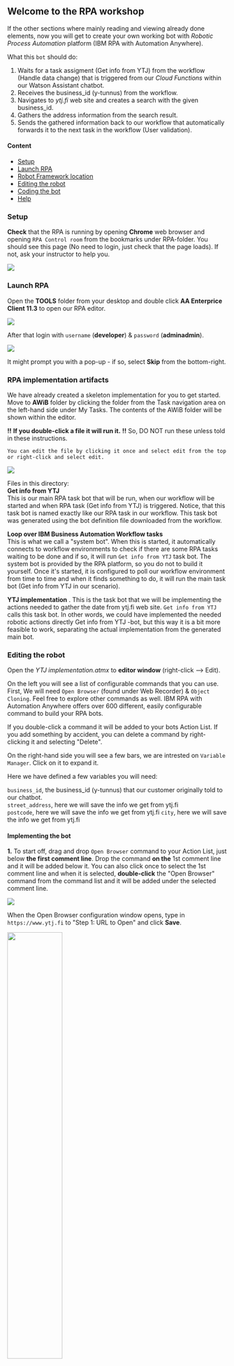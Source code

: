 ## Welcome to the RPA workshop
If the other sections where mainly reading and viewing already done elements, now you will get to create your own working bot with _Robotic Process Automation_ platform (IBM RPA with Automation Anywhere).  

What this ``bot`` should do:
1. Waits for a task assigment (Get info from YTJ) from the workflow (Handle data change) that is triggered from our _Cloud Functions_ within our Watson Assistant chatbot.
2. Receives the business_id (y-tunnus) from the workflow.
3. Navigates to _ytj.fi_ web site and creates a search with the given business_id.
4. Gathers the address information from the search result.
5. Sends the gathered information back to our workflow that automatically forwards it to the next task in the workflow (User validation).

#### Content
- [Setup](#setup)
- [Launch RPA](#launch-rpa)
- [Robot Framework location](#robot-framework-location)
- [Editing the robot](#editing-the-robot) 
- [Coding the bot](#coding-the-bot) 
- [Help](#help)

### Setup
**Check** that the RPA is running by opening __Chrome__ web browser and opening ``RPA Control room`` from the bookmarks under RPA-folder. You should see this page (No need to login, just check that the page loads). If not, ask your instructor to help you.

![](./images/RPA_ControlRoom.png)  

### Launch RPA
Open the __TOOLS__ folder from your desktop and double click __AA Enterprice Client 11.3__ to open our RPA editor.

![](./images/RPA_Launch.png)

After that login  with ``username`` (__developer__) & ``password`` (__adminadmin__).

![](./images/RPA_Login.png)   

It might prompt you with a pop-up - if so, select __Skip__ from the bottom-right. 


### RPA implementation artifacts
We have already created a skeleton implementation for you to get started. Move to __AWiB__ folder by clicking the folder from the Task navigation area on the left-hand side under My Tasks. The contents of the AWiB folder will be shown within the editor.

**!!** **If you double-click a file it will run it.**  **!!** So, DO NOT run these unless told in these instructions.

``You can edit the file by clicking it once and select edit from the top or right-click and select edit.``

![](./images/rpa_artifacts.png)

Files in this directory:  
**Get info from YTJ**   
This is our main RPA task bot that will be run, when our workflow will be started and when RPA task (Get info from YTJ) is triggered. Notice, that this task bot is named exactly like our RPA task in our workflow. This task bot was generated using the bot definition file downloaded from the workflow.

**Loop over IBM Business Automation Workflow tasks**  
This is what we call a "system bot". When this is started, it automatically connects to workflow environments to check if there are some RPA tasks waiting to be done and if so, it will run ``Get info from YTJ`` task bot. The system bot is provided by the RPA platform, so you do not to build it yourself. Once it's started, it is configured to poll our workflow environment from time to time and when it finds something to do, it will run the main task bot (Get info from YTJ in our scenario).

**YTJ implementation** . 
This is the task bot that we will be implementing the actions needed to gather the date from ytj.fi web site. ``Get info from YTJ`` calls this task bot. In other words, we could have implemented the needed robotic actions directly Get info from YTJ -bot, but this way it is a bit more feasible to work, separating the actual implementation from the generated main bot.

### Editing the robot
Open the _YTJ implementation.atmx_ to __editor window__ (right-click --> Edit).

On the left you will see a list of configurable commands that you can use. First, We will need ``Open Browser`` (found under Web Recorder) & ``Object Cloning``. Feel free to explore other commands as well. IBM RPA with Automation Anywhere offers over 600 different, easily configurable command to build your RPA bots.

If you double-click a command it will be added to your bots Action List. If you add something by accident, you can delete a command by right-clicking it and selecting "Delete".

On the right-hand side you will see a few bars, we are intrested on ``Variable Manager``. Click on it to expand it.

Here we have defined a few variables you will need:  

``business_id``, the business_id (y-tunnus) that our customer originally told to our chatbot.  
``street_address``, here we will save the info we get from ytj.fi   
``postcode``, here we will save the info we get from ytj.fi
``city``, here we will save the info we get from ytj.fi
   
#### Implementing the bot
__1.__ To start off, drag and drop ``Open Browser`` command to your Action List, just below __the first comment line__. Drop the command __on the__ 1st comment line and it will be added below it. You can also click once to select the 1st comment line and when it is selected, __double-click__ the "Open Browser" command from the command list and it will be added under the selected comment line.

![](./images/command1.png)

When the Open Browser configuration window opens, type in ``https://www.ytj.fi`` to "Step 1: URL to Open" and click __Save__.

<img src="./images/conf_openbrowser.png" width="50%">

You can now test and run your bot for the first time! It has only one command - to open YTJ web page in web browser -, but let's run it because we need the YTJ web page opened when we move forward. First, click __Save__ on the editor window and then __Run__ to test your bot. __NOTE!__ When you click "Run", the RPA platform will take over your controls (mouse and keyboard). Make sure not to touch anything when the bot is running or you might interfere its operation.

![](./images/start_stop.JPG)

Your bot should run and YTJ web page should be opened in Internet Explorer (IE). Bot stops automatically. If you see a pop-up in IE about some security preferences, click "Ask me later" to close the pop-up. Nice! Your first RPA run :) __Make sure to leave the YTJ web site open!!__

__2.__ Next lets add a ``Object cloning`` and select the search box from the ytj.fi website. We will add the business_id variable value to it.

- Back in RPA editor window, drag and drop ``Object Cloning`` command under the second comment line.
- When the configuration window opens, select "YTJ - Etusivu - Internet Explorer" for the Select Window -configuration.
- Next click __Capture__ button __and keep your mouse button pressed down!__
- While keeping your mouse button down, you should now see the YTJ web page in IE. __Move your mouse cursor over the search input field__ (Hae yrityksen nimellä tai Y-tunnuksella) and when you see a red rectangle pulsing around its borders, let go of your mouse button. This will capture the text input field as an object that we can next define some actions against.
- When the configuration window opens, select __Set Text__ to "Select action to perform".
- Click "Text to set" input field to move your cursor/focus to it.
- Press __Function + F2__ [Fn+F2] to bring up "Insert variable" window, select __business_id__ and click "Insert".
- Click "Save" on the Object Cloning window and finally also in the editor window to save your bot.

![](./images/select_searchBar.gif)

Your action list in the editor should now be similar to this:

![](./images/actionlist1.png)

__3.__ Next we want our bot to click the search button / icon on the YTJ web page. You could use the ``Object Cloning`` command similarly as we just did, but let's use another option for this. Let's try the __Smart Recorder__! You can use recording to record your different interaction with the UI you're using. This makes creating new bots very easy and quick :) ``Before you start, make sure that you have the third (3.) comment row selected in your editor's action list.``

- Click the "Record" button / icon on your editor (between "New" and "Run" on the top section of the editor window).
- Select __YTJ - Etusivu - Internet Explorer__ as the window you wnat to use for recording and click "Start".
- You should now see the YTJ web site within your browser and additional small "Recording" window on the top of it with controls to Pause and Stop the recording.
<img src="./images/recorder.png" width="30%">

- Move your mouse cursor over the "Search" button / icon and click it as you normally would.
<img src="./images/searchclick.png" width="50%">

- You should see the web page changing. Click __Stop__ on the small Recording window. This will stop the recording and bring the RPA editor window forward again.
- Notice that a new Object Cloning command has been added under the third comment row.

![](./images/after_searchclick.png)

__Save__ your work. Then go ahead and __close__ your IE browser window! This is because next we will test and __Run__ our bot again and if there's an old browser window open with the same name, our bot might get confused.

Once you have closed your IE, run your bot by clicking the "Run" button / icon on the editor. Hands off! Remember, when the bot is running, it's actually using the same controls (mouse and keyboard) that you are!

Once the bot finishes, you should see a similar page in your IE browser window:

![](./images/after_secondrun.png)

How did the know to use a valid business id (Y-tunnus) to search for Posti? This is because the variables that we had already prepared for you had a value of __15318864-4__ defined as its default value (that is used when its not otherwise set). Leave the browser window open move back to your RPA editor window.

__4.__ The robot needs to click the first search result (in the "Hakutulokset table") in order to see more detaled information about company we were searching for. Go ahead and add this action under the 4th comment row in your action list. I would do this by using the __Smart Recorder__ (as we did in the previous step), but you can choose to use __Object Cloning__ command manually as we did in the 2nd step. Your choice :) Ask your instructor to help out if needed.

After you're done the page in your IE browser should look like this:

![](./images/final_search.png)

...and your action list in your RPA editor like this:

![](./images/actionlist2.png)

__NOTE!__ The Object Cloning command records many different attributes for the object that it recognizes. Some times ne need to check which of the object attributes it has recorder and, in order to make our bot dynamic (work with any values with in the object attributes), we need to remove some of the values that the command uses to recognize the object.

- Double click the added Object Cloning command to open its configuration window
- __Uncheck__ the last two (``HTML InnerText`` and ``HTML Ref``) search criteria by clicking the "binocular" icon besides them so that "binoculars" disappear. We're doing this since these values are specific for a link of a specific business id. We want our object recognition to work what ever business id is present in the link! Your configuration should look like this:

![](./images/uncheck.png)

- __Save__ your Object Cloning configuration and your bot.

__5.__ Now we obviously want our bot to extract the needed company address information from the search result page. This is easily done using the different commands that RPA platform offers, but since the number of rows in the result HTLM table may vary based on the business id (Y-tunnus) that we are using to conduct the search, we need to make our data extraction dynamic and that takes a bit more time.

That's why we have already implemented a "data extraction bot" that you can use to do data extraction for you. It's located under the AWiB folder in the __Helpers__ folder and is called "__Extract Data from YTJ HTML Table.atmx__".

- Add __Run Task__ command to your RPA editors action list, under the 5th comment row.

![](./images/add_runtask.png)

- When Run Task configuration window open click __Browse__ to select the above mentioned helper task (AWiB --> Helpers --> Extract Data from YTJ HTML Table.atmx).
- Then click the __Variable__ option selection and press __Quick Map__ button to map variables beetween the task bot we're now implementing and the helper bot. Click __OK__ when the message box is shown. Your Run Task configuration window should look like this:

<img src="./images/conf_runtask.png" width="50%">

- Finally click __Save__ on the Run Task configuration windows to save the Run Task command to our bots action list.

__Now__ we can yet again test our bot! Save the latest action list by clicking the __Save__ button / icon on the top of the editor window. __Also__ close your IE browser before running your bot! Let's run it!

When you run your bot, you should see it 1) opening the YTJ web page, 2) making the search using our business_id variable (deaults to 1531864-4), 3) clicking the first search result to show more detailed information of the company and finally 4) extracting the address information using the helper bot. The helper bot is configured to pop-up a message box displaying the extracted address information. The message box will close automatically in 5 seconds and after it, also the bot finishes.

__6.__ To finalize our bot, we only need to close the IE browser window (it's always good to clean up all the used windows)

- Add __Close Browser__ command (found under Web Recorder) below to the 6th comment line

Your action list for your bot should now look like this:

![](./images/actionlist_final.png)

__7.__ Congrats! All done!

Please __remember to save you bot__. If you want, you can now test it one more time. Just remember to close the IE browser window first.

If you want, you can test your bot with some other business ids as well :) Try for example these:
- 1475607-9
- 1927400-1
- 1539240-6

##### Help
I can't select ytj.fi to my ``Object clone``   
> Please check you have the webpage open on the background. As it will list only pages you have open.  

How to add variables to fields?  
> Select the field you want the variable and press F2 . 

Robot isn't doing nothing  
> Make sure you don't have multiple webpages open, it will only work on one page.  

Web page stays open after task is completed  
> Remeber to add a close webpage at the end of all code blocks  

I'm stuck, what to do.  
> Don't hesitate to ask help.   

> Also if you can't get the functions to work. There is an working version. Ask assistance to get it setup.  
